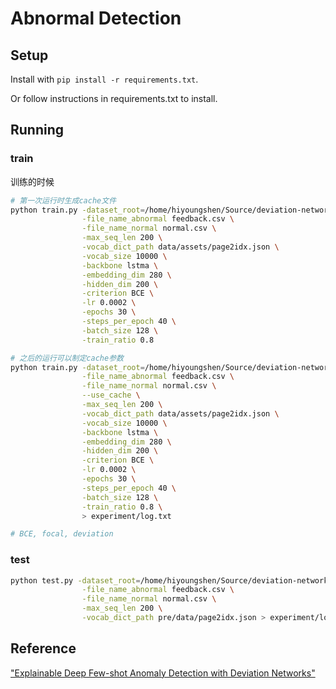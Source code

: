 # Abnormal Detection

## Setup 

Install with `pip install -r requirements.txt`.

Or follow instructions in requirements.txt to install.

## Running

### train 

训练的时候

```bash
# 第一次运行时生成cache文件
python train.py -dataset_root=/home/hiyoungshen/Source/deviation-network-fliggy/data/preprocess/ \
                -file_name_abnormal feedback.csv \
                -file_name_normal normal.csv \
                -max_seq_len 200 \
                -vocab_dict_path data/assets/page2idx.json \
                -vocab_size 10000 \
                -backbone lstma \
                -embedding_dim 280 \
                -hidden_dim 200 \
                -criterion BCE \
                -lr 0.0002 \
                -epochs 30 \
                -steps_per_epoch 40 \
                -batch_size 128 \
                -train_ratio 0.8

# 之后的运行可以制定cache参数
python train.py -dataset_root=/home/hiyoungshen/Source/deviation-network-fliggy/data/preprocess/ \
                -file_name_abnormal feedback.csv \
                -file_name_normal normal.csv \
                --use_cache \
                -max_seq_len 200 \
                -vocab_dict_path data/assets/page2idx.json \
                -vocab_size 10000 \
                -backbone lstma \
                -embedding_dim 280 \
                -hidden_dim 200 \
                -criterion BCE \
                -lr 0.0002 \
                -epochs 30 \
                -steps_per_epoch 40 \
                -batch_size 128 \
                -train_ratio 0.8 \
                > experiment/log.txt

# BCE, focal, deviation
```

### test

```bash
python test.py -dataset_root=/home/hiyoungshen/Source/deviation-network-fliggy/data/ \
                -file_name_abnormal feedback.csv \
                -file_name_normal normal.csv \
                -max_seq_len 200 \
                -vocab_dict_path pre/data/page2idx.json > experiment/log.txt
```

## Reference

["Explainable Deep Few-shot Anomaly Detection with Deviation Networks"](https://arxiv.org/abs/2108.00462)